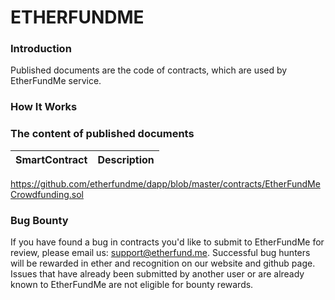# ETHERFUNDME

### Introduction                          

Published documents are the code of contracts, which are used by EtherFundMe service. 


### How It Works

### The content of published documents

SmartContract                             | Description
------------                              | -------------
https://github.com/etherfundme/dapp/blob/master/contracts/EtherFundMeCrowdfunding.sol

### Bug Bounty

If you have found a bug in contracts you'd like to submit to EtherFundMe for review, please email us: support@etherfund.me. Successful bug hunters will be rewarded in ether and recognition on our website and github page. Issues that have already been submitted by another user or are already known to EtherFundMe are not eligible for bounty rewards.
